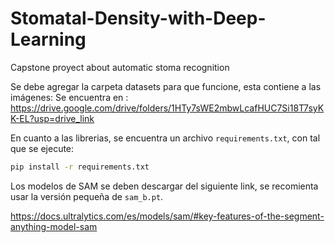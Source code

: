 # Stomatal-Density-with-Deep-Learning
Capstone proyect about automatic stoma recognition

Se debe agregar la carpeta datasets para que funcione, esta contiene a las imágenes:
Se encuentra en : https://drive.google.com/drive/folders/1HTy7sWE2mbwLcafHUC7Si18T7syKK-EL?usp=drive_link

En cuanto a las librerias, se encuentra un archivo `requirements.txt`, con tal que se ejecute:

```bash
pip install -r requirements.txt
```

Los modelos de SAM se deben descargar del siguiente link, se recomienta usar la versión pequeña de `sam_b.pt`.

https://docs.ultralytics.com/es/models/sam/#key-features-of-the-segment-anything-model-sam